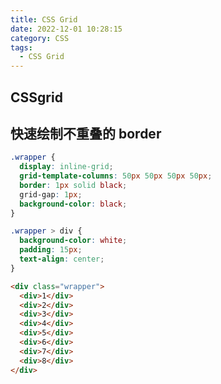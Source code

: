 ```yaml
---
title: CSS Grid
date: 2022-12-01 10:28:15
category: CSS
tags:
  - CSS Grid
---
```


## CSSgrid

<!-- more -->

## 快速绘制不重叠的 border

```scss
.wrapper {
  display: inline-grid;
  grid-template-columns: 50px 50px 50px 50px;
  border: 1px solid black;
  grid-gap: 1px;
  background-color: black;
}

.wrapper > div {
  background-color: white;
  padding: 15px;
  text-align: center;
}
```

```html
<div class="wrapper">
  <div>1</div>
  <div>2</div>
  <div>3</div>
  <div>4</div>
  <div>5</div>
  <div>6</div>
  <div>7</div>
  <div>8</div>
</div>
```
